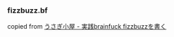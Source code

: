 ### fizzbuzz.bf
copied from [うさぎ小屋 - 実践brainfuck fizzbuzzを書く](https://kimiyuki.net/blog/2015/04/09/practical-brainfuck-using-fizzbuzz/)